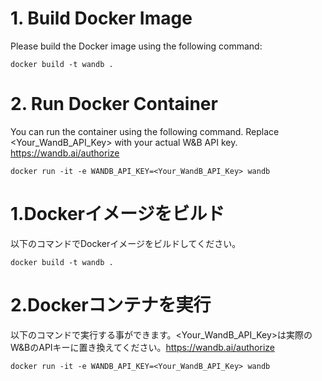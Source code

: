 # 1. Build Docker Image
Please build the Docker image using the following command:
```cmd:
docker build -t wandb .
```
# 2. Run Docker Container
You can run the container using the following command. Replace <Your_WandB_API_Key> with your actual W&B API key. https://wandb.ai/authorize
```cmd:
docker run -it -e WANDB_API_KEY=<Your_WandB_API_Key> wandb
```

# 1.Dockerイメージをビルド
以下のコマンドでDockerイメージをビルドしてください。
```cmd:
docker build -t wandb .
```
# 2.Dockerコンテナを実行
以下のコマンドで実行する事ができます。<Your_WandB_API_Key>は実際のW&BのAPIキーに置き換えてください。https://wandb.ai/authorize 
```cmd:
docker run -it -e WANDB_API_KEY=<Your_WandB_API_Key> wandb
```